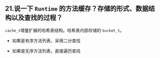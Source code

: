 ## 21.说一下 `Runtime` 的方法缓存？存储的形式、数据结构以及查找的过程？

`cache_t`增量扩展的哈希表结构。哈希表内部存储的 `bucket_t`。

- 如果是有序方法列表，采用二分查找

- 如果是无序方法列表，直接遍历查找

